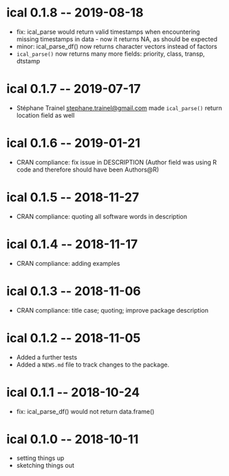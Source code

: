 
# ical 0.1.8 -- 2019-08-18

* fix: ical_parse would return valid timestamps when encountering missing 
  timestamps in data - now it returns NA, as should be expected
* minor: ical_parse_df() now returns character vectors instead of factors
* `ical_parse()` now returns many more fields: priority, class, transp, dtstamp


# ical 0.1.7 -- 2019-07-17

* Stéphane Trainel <stephane.trainel@gmail.com> made `ical_parse()` return 
  location field as well



# ical 0.1.6 -- 2019-01-21

* CRAN compliance: fix issue in DESCRIPTION (Author field was using R code and 
  therefore should have been Authors@R)



# ical 0.1.5 -- 2018-11-27

* CRAN compliance: quoting all software words in description



# ical 0.1.4 -- 2018-11-17

* CRAN compliance: adding examples



# ical 0.1.3 -- 2018-11-06

* CRAN compliance: title case; quoting; improve package description



# ical 0.1.2 -- 2018-11-05

* Added a further tests
* Added a `NEWS.md` file to track changes to the package.



# ical 0.1.1 -- 2018-10-24

* fix: ical_parse_df() would not return data.frame()



# ical 0.1.0 -- 2018-10-11

* setting things up
* sketching things out
